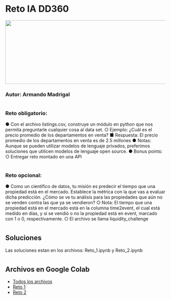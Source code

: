 # Reto IA DD360

<p align="center">
<img src="https://media.licdn.com/dms/image/D561BAQFclBZ5cHfabA/company-background_10000/0/1659378391537/dd360_cover?e=1705485600&v=beta&t=1kVG74i2Ak-8nQIapIlD7IrBtJC5RI5TISQ1SDkYKFU"  width=600 height=200>
</p>

### Autor: Armando Madrigal
#

### Reto obligatorio:
●	Con el archivo listings.csv, construye un módulo en python que nos permita preguntarle cualquier cosa al data set. 
○	Ejemplo: ¿Cuál es el precio promedio de los departamentos en venta?
■	Respuesta: El precio promedio de los departamentos en venta es de 2.5 millones
●	Notas: Aunque se pueden utilizar modelos de lenguaje privados, preferimos soluciones que utilicen modelos de lenguaje open source.
●	Bonus points:
○	Entregar reto montado en una API 
#

### Reto opcional:
●	Como un científico de datos, tu misión es predecir el tiempo que una propiedad está en el mercado. Establece la métrica con la que vas a evaluar dicha predicción. ¿Cómo se ve tu análisis para las propiedades que aún no se venden contra las que ya se vendieron?
○	Nota: El tiempo que una propiedad está en el mercado está en la columna time2event, el cual está medido en días, y si se vendió o no la propiedad está en event, marcado con 1 o 0, respectivamente.
○	El archivo se llama liquidity_challenge
#

## Soluciones
Las soluciones estan en los archivos: Reto_1.ipynb y Reto_2.ipynb
#

## Archivos en Google Colab

- [Todos los archivos](https://drive.google.com/drive/folders/1i94beFvy_sRUnxipae3nKqLAH0dlqfPd)
- [Reto 1](https://colab.research.google.com/drive/1PvSUssFZmYplg0osJqkicfkVg0XfFG4F?usp=drive_link)
- [Reto 2](https://colab.research.google.com/drive/1qvK9E2MnN4tvxdaRLcJOX_w8trpqETQK?usp=drive_link)


